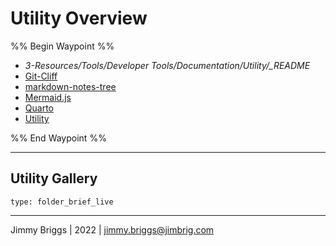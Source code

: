 # Utility Overview

%% Begin Waypoint %%

* *3-Resources/Tools/Developer Tools/Documentation/Utility/_README*
* [Git-Cliff](Git-Cliff.md)
* [markdown-notes-tree](markdown-notes-tree.md)
* [Mermaid.js](Mermaid.js.md)
* [Quarto](Quarto.md)
* [Utility](../../../Utility/Utility.md)

%% End Waypoint %%

---

## Utility Gallery

````ccard
type: folder_brief_live
````

---

Jimmy Briggs | 2022 | <jimmy.briggs@jimbrig.com>
